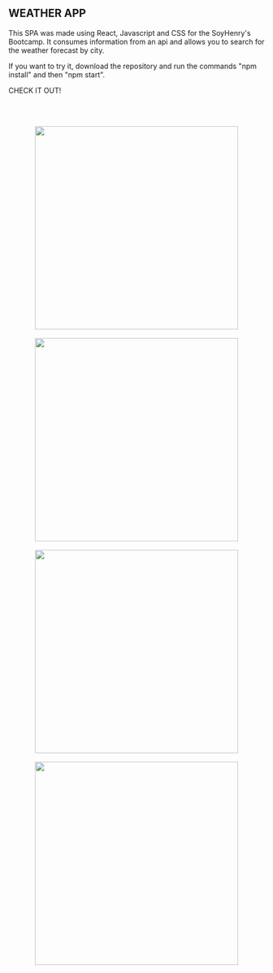 ## WEATHER APP

This SPA was made using React, Javascript and CSS for the SoyHenry's Bootcamp. It consumes information from an api and allows you to search for the weather forecast by city.

If you want to try it, download the repository and run the commands "npm install" and then "npm start".

CHECK IT OUT!

<br> </br>
<p align="center">
    <img height="400" src = "./img/homeWelcome.png"/>
    <br> </br>
    <img height="400" src = "./img/homeCards.png"/>
    <br> </br>
    <img height="400" src = "./img/cityDetail.png"/>
    <br> </br>
    <img height="400" src = "./img/about.png"/>
</p>
